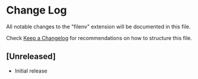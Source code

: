# Change Log

All notable changes to the "filenv" extension will be documented in this file.

Check [Keep a Changelog](http://keepachangelog.com/) for recommendations on how to structure this file.

## [Unreleased]

- Initial release